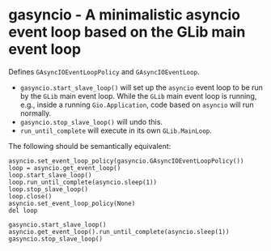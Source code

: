 # gasyncio - A minimalistic asyncio event loop based on the GLib main event loop

Defines `GAsyncIOEventLoopPolicy` and `GAsyncIOEventLoop`.

- `gasyncio.start_slave_loop()` will set up the `asyncio` event loop to be
  run by the `GLib` main event loop.
  While the `GLib` main event loop is running, e.g., inside a running
  `Gio.Application`, code based on `asyncio` will run normally.
- `gasyncio.stop_slave_loop()` will undo this.
- `run_until_complete` will execute in its own `GLib.MainLoop`.

The following should be semantically equivalent:

```
asyncio.set_event_loop_policy(gasyncio.GAsyncIOEventLoopPolicy())
loop = asyncio.get_event_loop()
loop.start_slave_loop()
loop.run_until_complete(asyncio.sleep(1))
loop.stop_slave_loop()
loop.close()
asyncio.set_event_loop_policy(None)
del loop
```

```
gasyncio.start_slave_loop()
asyncio.get_event_loop().run_until_complete(asyncio.sleep(1))
gasyncio.stop_slave_loop()
```
